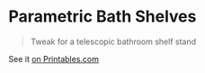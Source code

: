 # Parametric Bath Shelves

> Tweak for a telescopic bathroom shelf stand

See it [on Printables.com](https://www.printables.com/model/696744-honeycomb-shower-basket)

